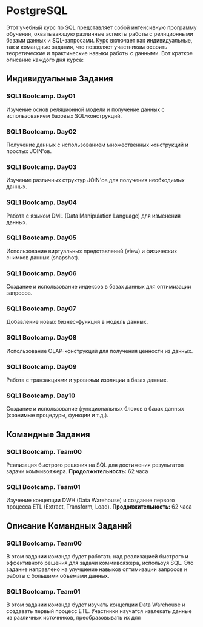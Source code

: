 # PostgreSQL

Этот учебный курс по SQL представляет собой интенсивную программу обучения, охватывающую различные аспекты работы с реляционными базами данных и SQL-запросами. Курс включает как индивидуальные, так и командные задания, что позволяет участникам освоить теоретические и практические навыки работы с данными. Вот краткое описание каждого дня курса: 

## Индивидуальные Задания

### SQL1 Bootcamp. Day01
Изучение основ реляционной модели и получение данных с использованием базовых SQL-конструкций.

### SQL1 Bootcamp. Day02
Получение данных с использованием множественных конструкций и простых JOIN'ов.

### SQL1 Bootcamp. Day03
Изучение различных структур JOIN'ов для получения необходимых данных.

### SQL1 Bootcamp. Day04
Работа с языком DML (Data Manipulation Language) для изменения данных.

### SQL1 Bootcamp. Day05
Использование виртуальных представлений (view) и физических снимков данных (snapshot).

### SQL1 Bootcamp. Day06
Создание и использование индексов в базах данных для оптимизации запросов.

### SQL1 Bootcamp. Day07
Добавление новых бизнес-функций в модель данных.

### SQL1 Bootcamp. Day08
Использование OLAP-конструкций для получения ценности из данных.

### SQL1 Bootcamp. Day09
Работа с транзакциями и уровнями изоляции в базах данных.

### SQL1 Bootcamp. Day10
Создание и использование функциональных блоков в базах данных (хранимые процедуры, функции и т.д.).

## Командные Задания

### SQL1 Bootcamp. Team00
Реализация быстрого решения на SQL для достижения результатов задачи коммивояжера.
**Продолжительность:** 62 часа

### SQL1 Bootcamp. Team01
Изучение концепции DWH (Data Warehouse) и создание первого процесса ETL (Extract, Transform, Load).
**Продолжительность:** 62 часа

## Описание Командных Заданий

### SQL1 Bootcamp. Team00
В этом задании команда будет работать над реализацией быстрого и эффективного решения для задачи коммивояжера, используя SQL. Это задание направлено на улучшение навыков оптимизации запросов и работы с большими объемами данных.

### SQL1 Bootcamp. Team01
В этом задании команда будет изучать концепции Data Warehouse и создавать первый процесс ETL. Участники научатся извлекать данные из различных источников, преобразовывать их для
